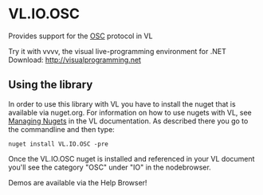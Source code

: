 # VL.IO.OSC
Provides support for the [OSC](http://opensoundcontrol.org) protocol in VL

Try it with vvvv, the visual live-programming environment for .NET  
Download: http://visualprogramming.net

## Using the library
In order to use this library with VL you have to install the nuget that is available via nuget.org. For information on how to use nugets with VL, see [Managing Nugets](https://thegraybook.vvvv.org/reference/libraries/dependencies.html#manage-nugets) in the VL documentation. As described there you go to the commandline and then type:

    nuget install VL.IO.OSC -pre

Once the VL.IO.OSC nuget is installed and referenced in your VL document you'll see the category "OSC" under "IO" in the nodebrowser. 

Demos are available via the Help Browser!
